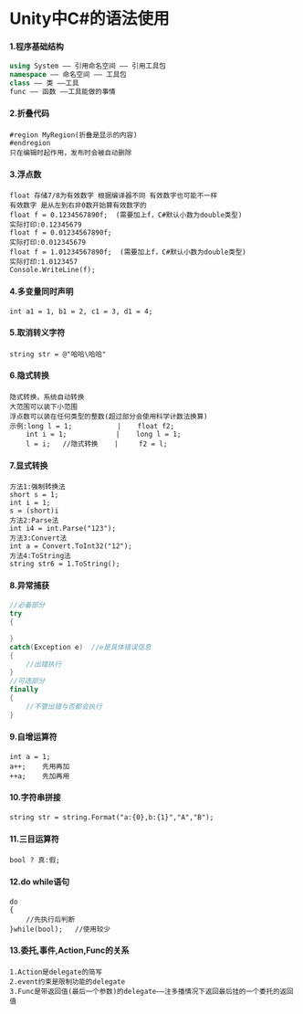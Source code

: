 # Unity中C#的语法使用

#### 1.程序基础结构

```C#
using System —— 引用命名空间 —— 引用工具包
namespace —— 命名空间 —— 工具包
class —— 类 ——工具
func —— 函数 ——工具能做的事情
```

#### 2.折叠代码

```
#region MyRegion(折叠是显示的内容)
#endregion
只在编辑时起作用，发布时会被自动删除
```

#### 3.浮点数

```
float 存储7/8为有效数字 根据编译器不同 有效数字也可能不一样
有效数字 是从左到右非0数开始算有效数字的
float f = 0.1234567890f;  (需要加上f，C#默认小数为double类型)
实际打印:0.12345679
float f = 0.01234567890f;
实际打印:0.012345679
float f = 1.01234567890f;  (需要加上f，C#默认小数为double类型)
实际打印:1.0123457
Console.WriteLine(f);
```

#### 4.多变量同时声明

```
int a1 = 1, b1 = 2, c1 = 3, d1 = 4;
```

#### 5.取消转义字符

```
string str = @"哈哈\哈哈"
```

#### 6.隐式转换

```
隐式转换，系统自动转换
大范围可以装下小范围
浮点数可以装在任何类型的整数(超过部分会使用科学计数法换算)
示例:long l = 1;			 |    float f2;
	int i = 1;			  |	   long l = 1;	
	l = i;   //隐式转换    |     f2 = l;
```

#### 7.显式转换

```
方法1:强制转换法
short s = 1;
int i = 1;
s = (short)i
方法2:Parse法
int i4 = int.Parse("123");
方法3:Convert法
int a = Convert.ToInt32("12");
方法4:ToString法
string str6 = 1.ToString();
```

#### 8.异常捕获

```C#
//必备部分
try
{

}
catch(Exception e)	//e是具体错误信息
{
	//出错执行
}
//可选部分
finally
{
	//不管出错与否都会执行
}
```

#### 9.自增运算符

```
int a = 1;
a++;	先用再加
++a;	先加再用
```

#### 10.字符串拼接

```
string str = string.Format("a:{0},b:{1}","A","B");
```

#### 11.三目运算符

```
bool ? 真:假;
```

#### 12.do while语句

```
do
{
	//先执行后判断
}while(bool);	//使用较少
```

#### 13.委托,事件,Action,Func的关系

```
1.Action是delegate的简写
2.event约束是限制功能的delegate
3.Func是带返回值(最后一个参数)的delegate——注多播情况下返回最后挂的一个委托的返回值
```


